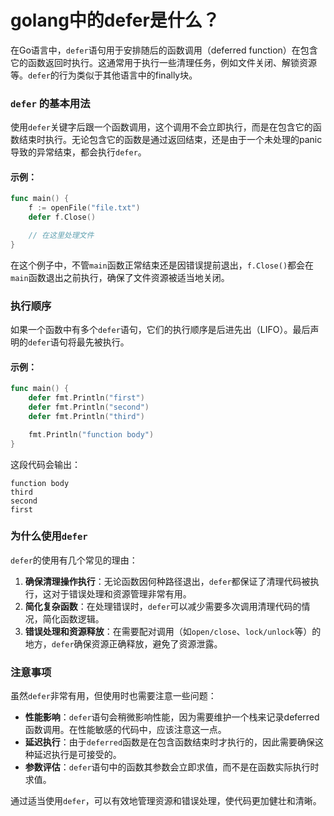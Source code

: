 # golang中的defer是什么？



在Go语言中，`defer`语句用于安排随后的函数调用（deferred function）在包含它的函数返回时执行。这通常用于执行一些清理任务，例如文件关闭、解锁资源等。`defer`的行为类似于其他语言中的finally块。

### `defer` 的基本用法
使用`defer`关键字后跟一个函数调用，这个调用不会立即执行，而是在包含它的函数结束时执行。无论包含它的函数是通过返回结束，还是由于一个未处理的panic导致的异常结束，都会执行`defer`。

#### 示例：

```go
func main() {
    f := openFile("file.txt")
    defer f.Close()

    // 在这里处理文件
}
```
在这个例子中，不管`main`函数正常结束还是因错误提前退出，`f.Close()`都会在`main`函数退出之前执行，确保了文件资源被适当地关闭。

### 执行顺序
如果一个函数中有多个`defer`语句，它们的执行顺序是后进先出（LIFO）。最后声明的`defer`语句将最先被执行。

#### 示例：

```go
func main() {
    defer fmt.Println("first")
    defer fmt.Println("second")
    defer fmt.Println("third")

    fmt.Println("function body")
}
```
这段代码会输出：
```
function body
third
second
first
```
### 为什么使用`defer`
`defer`的使用有几个常见的理由：
1. **确保清理操作执行**：无论函数因何种路径退出，`defer`都保证了清理代码被执行，这对于错误处理和资源管理非常有用。
2. **简化复杂函数**：在处理错误时，`defer`可以减少需要多次调用清理代码的情况，简化函数逻辑。
3. **错误处理和资源释放**：在需要配对调用（如`open/close`、`lock/unlock`等）的地方，`defer`确保资源正确释放，避免了资源泄露。

### 注意事项
虽然`defer`非常有用，但使用时也需要注意一些问题：
- **性能影响**：`defer`语句会稍微影响性能，因为需要维护一个栈来记录deferred函数调用。在性能敏感的代码中，应该注意这一点。
- **延迟执行**：由于`deferred`函数是在包含函数结束时才执行的，因此需要确保这种延迟执行是可接受的。
- **参数评估**：`defer`语句中的函数其参数会立即求值，而不是在函数实际执行时求值。

通过适当使用`defer`，可以有效地管理资源和错误处理，使代码更加健壮和清晰。
